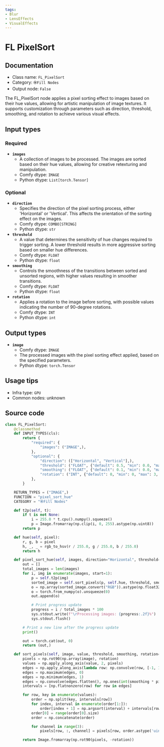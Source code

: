 ```yaml
---
tags:
- Blur
- LensEffects
- VisualEffects
---
```


# FL PixelSort
## Documentation
- Class name: `FL_PixelSort`
- Category: `🏵️Fill Nodes`
- Output node: `False`

The FL_PixelSort node applies a pixel sorting effect to images based on their hue values, allowing for artistic manipulation of image textures. It supports customization through parameters such as direction, threshold, smoothing, and rotation to achieve various visual effects.
## Input types
### Required
- **`images`**
    - A collection of images to be processed. The images are sorted based on their hue values, allowing for creative retexturing and manipulation.
    - Comfy dtype: `IMAGE`
    - Python dtype: `List[torch.Tensor]`
### Optional
- **`direction`**
    - Specifies the direction of the pixel sorting process, either 'Horizontal' or 'Vertical'. This affects the orientation of the sorting effect on the images.
    - Comfy dtype: `COMBO[STRING]`
    - Python dtype: `str`
- **`threshold`**
    - A value that determines the sensitivity of hue changes required to trigger sorting. A lower threshold results in more aggressive sorting based on smaller hue differences.
    - Comfy dtype: `FLOAT`
    - Python dtype: `float`
- **`smoothing`**
    - Controls the smoothness of the transitions between sorted and unsorted regions, with higher values resulting in smoother transitions.
    - Comfy dtype: `FLOAT`
    - Python dtype: `float`
- **`rotation`**
    - Applies a rotation to the image before sorting, with possible values indicating the number of 90-degree rotations.
    - Comfy dtype: `INT`
    - Python dtype: `int`
## Output types
- **`image`**
    - Comfy dtype: `IMAGE`
    - The processed images with the pixel sorting effect applied, based on the specified parameters.
    - Python dtype: `torch.Tensor`
## Usage tips
- Infra type: `GPU`
- Common nodes: unknown


## Source code
```python
class FL_PixelSort:
    @classmethod
    def INPUT_TYPES(cls):
        return {
            "required": {
                "images": ("IMAGE",),
            },
            "optional": {
                "direction": (["Horizontal", "Vertical"],),
                "threshold": ("FLOAT", {"default": 0.5, "min": 0.0, "max": 1.0, "step": 0.01}),
                "smoothing": ("FLOAT", {"default": 0.1, "min": 0.0, "max": 1.0, "step": 0.01}),
                "rotation": ("INT", {"default": 0, "min": 0, "max": 3, "step": 1}),
            },
        }

    RETURN_TYPES = ("IMAGE",)
    FUNCTION = "pixel_sort_hue"
    CATEGORY = "🏵️Fill Nodes"

    def t2p(self, t):
        if t is not None:
            i = 255.0 * t.cpu().numpy().squeeze()
            p = Image.fromarray(np.clip(i, 0, 255).astype(np.uint8))
        return p

    def hue(self, pixel):
        r, g, b = pixel
        h, _, _ = rgb_to_hsv(r / 255.0, g / 255.0, b / 255.0)
        return h

    def pixel_sort_hue(self, images, direction="Horizontal", threshold=0.5, smoothing=0.1, rotation=0):
        out = []
        total_images = len(images)
        for i, img in enumerate(images, start=1):
            p = self.t2p(img)
            sorted_image = self.sort_pixels(p, self.hue, threshold, smoothing, rotation)
            o = np.array(sorted_image.convert("RGB")).astype(np.float32) / 255.0
            o = torch.from_numpy(o).unsqueeze(0)
            out.append(o)

            # Print progress update
            progress = i / total_images * 100
            sys.stdout.write(f"\rProcessing images: {progress:.2f}%")
            sys.stdout.flush()

        # Print a new line after the progress update
        print()

        out = torch.cat(out, 0)
        return (out,)

    def sort_pixels(self, image, value, threshold, smoothing, rotation=0):
        pixels = np.rot90(np.array(image), rotation)
        values = np.apply_along_axis(value, 2, pixels)
        edges = np.apply_along_axis(lambda row: np.convolve(row, [-1, 1], 'same'), 0, values > threshold)
        edges = np.maximum(edges, 0)
        edges = np.minimum(edges, 1)
        edges = np.convolve(edges.flatten(), np.ones(int(smoothing * pixels.shape[1])), 'same').reshape(edges.shape)
        intervals = [np.flatnonzero(row) for row in edges]

        for row, key in enumerate(values):
            order = np.split(key, intervals[row])
            for index, interval in enumerate(order[1:]):
                order[index + 1] = np.argsort(interval) + intervals[row][index]
            order[0] = range(order[0].size)
            order = np.concatenate(order)

            for channel in range(3):
                pixels[row, :, channel] = pixels[row, order.astype('uint32'), channel]

        return Image.fromarray(np.rot90(pixels, -rotation))

```

